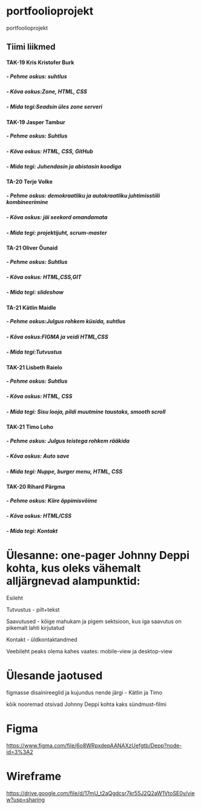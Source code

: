 # portfoolioprojekt
portfoolioprojekt

Tiimi liikmed
-------------
#### TAK-19 Kris Kristofer Burk
##### - Pehme oskus: suhtlus
##### - Kõva oskus:Zone, HTML, CSS
##### - Mida tegi:Seadsin üles zone serveri

#### TAK-19 Jasper Tambur
##### - Pehme oskus: Suhtlus
##### - Kõva oskus: HTML, CSS, GitHub
##### - Mida tegi: Juhendasin ja abistasin koodiga

#### TA-20 Terje Volke
##### - Pehme oskus: demokraatliku ja autokraatliku juhtimisstiili kombineerimine
##### - Kõva oskus: jäi seekord omandamata
##### - Mida tegi: projektijuht, scrum-master

#### TA-21 Oliver Õunaid
##### - Pehme oskus: Suhtlus
##### - Kõva oskus: HTML,CSS,GIT
##### - Mida tegi: slideshow

#### TA-21 Kätlin Maidle
##### - Pehme oskus:Julgus rohkem küsida, suhtlus
##### - Kõva oskus:FIGMA ja veidi HTML,CSS
##### - Mida tegi:Tutvustus

#### TAK-21 Lisbeth Raielo
##### - Pehme oskus: Suhtlus
##### - Kõva oskus: HTML, CSS
##### - Mida tegi: Sisu looja, pildi muutmine taustaks, smooth scroll

#### TAK-21 Timo Loho
##### - Pehme oskus: Julgus teistega rohkem rääkida
##### - Kõva oskus: Auto save
##### - Mida tegi: Nuppe, burger menu, HTML, CSS

#### TAK-20 Rihard Pärgma
##### - Pehme oskus: Kiire õppimisvõime
##### - Kõva oskus: HTML/CSS
##### - Mida tegi: Kontakt

# Ülesanne: one-pager Johnny Deppi kohta, kus oleks vähemalt alljärgnevad alampunktid:
Esileht

Tutvustus - pilt+tekst

Saavutused - kõige mahukam ja pigem sektsioon, kus iga saavutus on pikemalt lahti kirjutatud

Kontakt - üldkontaktandmed

Veebileht peaks olema kahes vaates: mobile-view ja desktop-view

# Ülesande jaotused
figmasse disainireeglid ja kujundus nende järgi - Kätlin ja Timo

kõik nooremad otsivad Johnny Deppi kohta kaks sündmust-filmi

# Figma
https://www.figma.com/file/6o8WRpxdepAANAXzUefgtb/Depp?node-id=3%3A2

# Wireframe
https://drive.google.com/file/d/17mU_t2aQgdcsr7kr55J2Q2aW1VtoSE0v/view?usp=sharing
